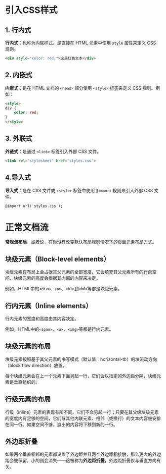# 引入CSS样式

## 1. 行内式

**行内式**：也称为内联样式，是直接在 HTML 元素中使用 `style` 属性来定义 CSS 规则。

```html
<div style="color: red;">这是红色文本</div>
```



## 2. 内嵌式

**内嵌式**：是在 HTML 文档的 `<head>` 部分使用 `<style>` 标签来定义 CSS 规则。例如：

```html
<style>
div {
    color: red;
}
</style>
```



## 3. 外联式

**外链式**：是通过 `<link>` 标签引入外部 CSS 文件。

```html
<link rel="stylesheet" href="styles.css">
```



## 4.导入式

**导入式**：是在 CSS 文件或 `<style>` 标签中使用 `@import` 规则来引入外部 CSS 文件。

```html
@import url('styles.css');
```



# 正常文档流

**常规流布局**，或者说，在你没有改变默认布局规则情况下的页面元素布局方式。



## 块级元素（Block-level elements）

块级元素在布局上会占据其父元素的全部宽度，它会填充其父元素所有的行向空间，块级元素的高度会根据其内部的内容来决定。

例如，HTML中的`<div>`、`<p>`、`<h1>`到`<h6>`等都是块级元素。



## 行内元素（Inline elements）

行内元素的宽度和高度由其内容决定。

例如，HTML中的`<span>`、`<a>`、`<img>`等都是行内元素。



## 块级元素的布局

块级元素按照基于其父元素的书写模式（默认值：horizontal-tb）的块流动方向（block flow direction）放置。

每个块级元素会在上一个元素下面另起一行，它们会以指定的外边距分隔，块级元素是垂直组织的。



## 行级元素的布局

行级（inline）元素的表现有所不同。它们不会另起一行；只要在其父级块级元素的宽度内有足够的空间，它们与其他内联元素、相邻（或换行）的文本内容被安排在同一行。如果空间不够，溢出的内容将下移到新的一行。



## 外边距折叠

如果两个垂直相邻的元素都设置了外边距并且两个外边距相接触，那么更大的外边距会被保留，小的则会消失——这被称为**外边距折叠**。外边距折叠仅与垂直方向有关。



